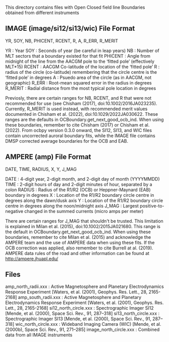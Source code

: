 This directory contains files with Open Closed field line Boundaries obtained
from different instruments

IMAGE (image/si12/si13/wic) File Format
---------------------------------------
YR, SOY, NB, PHICENT, RCENT, R, A, R_ERR, R_MERIT
 
YR      : Year
SOY     : Seconds of year (be careful in leap years)
NB      : Number of MLT sectors that a boundary existed for that fit
PHICENT : Angle from midnight of the line from the AACGM pole to the
          ‘fitted pole’  (effectively MLT*15)
RCENT   : AACGM Co-latitude of the location of the ‘fitted pole’
R       : radius of the circle (co-latitude) remembering that the circle centre
          is the ‘fitted pole’ in degrees
A       : Psuedo area of the circle (as in AACGM, not geographic)
R_ERR   : Root-mean squared error in the radius in degrees
R_MERIT : Radial distance from the most typical pole location in degrees
 
Previosly, there are certain ranges for NB, RCENT, and R that were not
recommended for use (see Chisham (2017), doi:10.1002/2016JA023235).  Currently,
R_MERIT is used instead, with recommended merit values documented in Chisham
et al. (2022), doi:10.1029/2022JA030622.  These ranges are the defaults in
OCBoundary.get_next_good_ocb_ind.  When using these boundaries, remember to cite
Chisham (2017) or Chisham et al. (2022). From ocbpy version 0.3.0 onward,
the SI12, SI13, and WIC files contain uncorrected auroral boundary fits, while
the IMAGE file contains DMSP corrected average boundaries for the OCB and EAB.

AMPERE (amp) File Format
------------------------
DATE, TIME, RADIUS, X, Y, J_MAG

DATE   : 4-digit year, 2-digit month, and 2-digit day of month (YYYYMMDD)
TIME   : 2-digit hours of day and 2-digit minutes of hour, separated by a colon
RADIUS : Radius of the R1/R2 (OCB) or Heppner-Maynard (EAB) boundary in degrees
X      : Location of the R1/R2 boundary circle centre in degrees along the
         dawn/dusk axis
Y      : Location of the R1/R2 boundary circle centre in degrees along the
         noon/midnight axis
J_MAG  : Largest positive-to-negative changed in the summed currents (micro amps
         per meter)

There are certain ranges for J_MAG that shouldn't be trusted.  This limitation
is explained in Milan et al. (2015), doi:10.1002/2015JA021680.  This range is
the default in OCBoundary.get_next_good_ocb_ind.  When using these boundaries,
remember to cite Milan et al. (2015) and acknowledge the AMPERE team and the use
of AMPERE data when using these fits.  If the OCB correction was applied, also
remember to cite Burrell at al. (2019).  AMPERE data rules of the road and
other information can be found at http://ampere.jhuapl.edu/

Files
-----
amp_north_radii.xxx    : Active Magnetosphere and Planetary Electrodynamics
                         Response Experiment
		         [Waters, et al. (2001), Geophys. Res. Lett., 28,
		          2165-2168]
amp_south_radii.xxx    : Active Magnetosphere and Planetary Electrodynamics
                         Response Experiment
		         [Waters, et al. (2001), Geophys. Res. Lett., 28,
		          2165-2168]
si12_north_circle.xxx  : Spectrographic Imager SI12
       		         [Mende, et al. (2000), Space Sci. Rev., 91, 287–318]
si13_north_circle.xxx  : Spectrographic Imager SI13
                         [Mende, et al. (2000), Space Sci. Rev., 91, 287–318]
wic_north_circle.xxx   : Wideband Imaging Camera (WIC)
                         [Mende, et al. (2000b), Space Sci. Rev., 91, 271–285]
image_north_circle.xxx : Combined data from all IMAGE instruments
